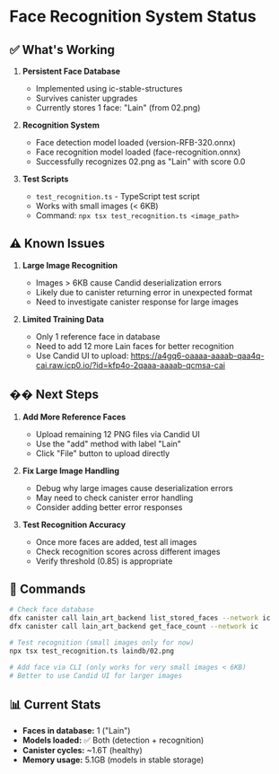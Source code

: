 # Face Recognition System Status

## ✅ What's Working

1. **Persistent Face Database**
   - Implemented using ic-stable-structures
   - Survives canister upgrades
   - Currently stores 1 face: "Lain" (from 02.png)

2. **Recognition System**
   - Face detection model loaded (version-RFB-320.onnx)
   - Face recognition model loaded (face-recognition.onnx)
   - Successfully recognizes 02.png as "Lain" with score 0.0

3. **Test Scripts**
   - `test_recognition.ts` - TypeScript test script
   - Works with small images (< 6KB)
   - Command: `npx tsx test_recognition.ts <image_path>`

## ⚠️ Known Issues

1. **Large Image Recognition**
   - Images > 6KB cause Candid deserialization errors
   - Likely due to canister returning error in unexpected format
   - Need to investigate canister response for large images

2. **Limited Training Data**
   - Only 1 reference face in database
   - Need to add 12 more Lain faces for better recognition
   - Use Candid UI to upload: https://a4gq6-oaaaa-aaaab-qaa4q-cai.raw.icp0.io/?id=kfp4o-2qaaa-aaaab-qcmsa-cai

## �� Next Steps

1. **Add More Reference Faces**
   - Upload remaining 12 PNG files via Candid UI
   - Use the "add" method with label "Lain"
   - Click "File" button to upload directly

2. **Fix Large Image Handling**
   - Debug why large images cause deserialization errors
   - May need to check canister error handling
   - Consider adding better error responses

3. **Test Recognition Accuracy**
   - Once more faces are added, test all images
   - Check recognition scores across different images
   - Verify threshold (0.85) is appropriate

## 🔧 Commands

```bash
# Check face database
dfx canister call lain_art_backend list_stored_faces --network ic
dfx canister call lain_art_backend get_face_count --network ic

# Test recognition (small images only for now)
npx tsx test_recognition.ts laindb/02.png

# Add face via CLI (only works for very small images < 6KB)
# Better to use Candid UI for larger images
```

## 📊 Current Stats

- **Faces in database:** 1 ("Lain")
- **Models loaded:** ✅ Both (detection + recognition)
- **Canister cycles:** ~1.6T (healthy)
- **Memory usage:** 5.1GB (models in stable storage)
